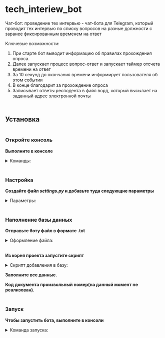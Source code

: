 # tech_interiew_bot
Чат-бот: проведение тех интервью - чат-бота для Telegram, который проводит тех интервью по списку вопросов на разные должности с заранее фиксированным временем на ответ

Ключевые возможности:
1. При старте бот выводит информацию об правилах прохождения опроса.
2. Далее запускает процесс вопрос-ответ и запускает таймер отсчета времени на ответ
3. За 10 секунд до окончания времени информирует пользователя об этом событии
4. В конце благодарит за прохождение опроса
5. Записывает ответы респодента в файл ворд, который высылает на заданный адрес электронной почты

## <br><b>Установка</b>

### <br><b>Откройте консоль</b>

<b>Выполните в консоле</b>             
    <details><summary> Команды: </summary>
```
git clone https://github.com/anastassun/tech_interiew_bot.git
pip install -r requirments.txt
```
</details>

### <br><b>Настройка</b>

<b>Создайте файл *settings.py* и добавьте туда следующие параметры</b>
    <details>
    <summary> Параметры: </summary></b>
```
BOT_API = 'Ключ от BotFather'
ADMIN = (telegram_id,)
MONGO_LINK = 'адрес базы данных'
MONGO_DB = 'название базы данных'
LOGIN_MAIL = 'адрес отправителя'
PASSWORD_MAIL = 'пароль для приложений от почты'
SEND_MAIL = 'адрес получателя'
SERVER_MAIL = 'smtp.mail.ru'
```
</details>

### <br><b>Наполнение базы данных</b>

<b>Отправьте боту файл в формате .txt</b>
    <details>
    <summary> Оформление файла: </summary>
```
Название вакансии '*' - указывается около вакансии.
Вопрос
```
</details><br>

<b>Из корня проекта запустите скрипт</b>
    <details>
    <summary> Скрипт добавления в базу: </summary>
```
python forma_add_to_db.py
```
</details><nr>

<b>Заполните все данные.

Код документа произвольный номер(на данный момент не реализован).</b>

### <br><b>Запуск</b>
<b>Чтобы запустить бота, выполните в консоли</b>
    <details>
    <summary> Команда запуска: </summary>
```
python bot.py
```
</details>

